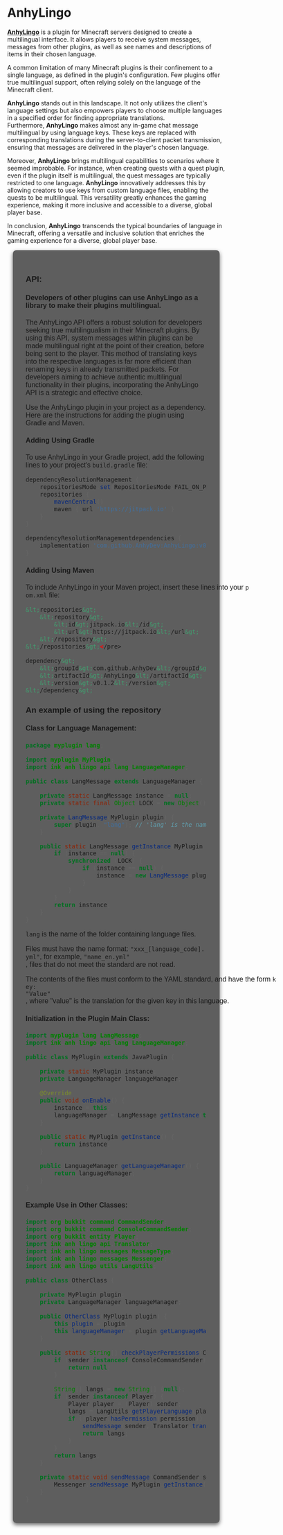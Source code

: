 # AnhyLingo

<span style="box-sizing: border-box; text-decoration-line: underline;"><span style="box-sizing: border-box; font-weight: bolder;">AnhyLingo</span></span> is a plugin for Minecraft servers designed to create a multilingual interface. It allows players to receive system messages, messages from other plugins, as well as see names and descriptions of items in their chosen language.

A common limitation of many Minecraft plugins is their confinement to a single language, as defined in the plugin's configuration. Few plugins offer true multilingual support, often relying solely on the language of the Minecraft client.

<span style="box-sizing: border-box; font-weight: bolder;">AnhyLingo</span> stands out in this landscape. It not only utilizes the client's language settings but also empowers players to choose multiple languages in a specified order for finding appropriate translations. Furthermore, <span style="box-sizing: border-box; font-weight: bolder;">AnhyLingo</span> makes almost any in-game chat message multilingual by using language keys. These keys are replaced with corresponding translations during the server-to-client packet transmission, ensuring that messages are delivered in the player's chosen language.

Moreover, <span style="box-sizing: border-box; font-weight: bolder;">AnhyLingo</span> brings multilingual capabilities to scenarios where it seemed improbable. For instance, when creating quests with a quest plugin, even if the plugin itself is multilingual, the quest messages are typically restricted to one language. <span style="box-sizing: border-box; font-weight: bolder;">AnhyLingo</span> innovatively addresses this by allowing creators to use keys from custom language files, enabling the quests to be multilingual. This versatility greatly enhances the gaming experience, making it more inclusive and accessible to a diverse, global player base.

In conclusion, <span style="box-sizing: border-box; font-weight: bolder;">AnhyLingo</span> transcends the typical boundaries of language in Minecraft, offering a versatile and inclusive solution that enriches the gaming experience for a diverse, global player base.

<div class="container content-container-x" style="box-sizing: border-box; width: 1256.41px; padding: 30px; margin: auto; max-width: 95%; border-radius: 8px; box-shadow: rgba(0, 0, 0, 0.6) 0px 4px 10px; background-color: rgba(28, 28, 28, 0.7); min-width: 80%; font-family: Arial, sans-serif; font-size: 16px;">

### API:

#### Developers of other plugins can use AnhyLingo as a library to make their plugins multilingual.

The AnhyLingo API offers a robust solution for developers seeking true multilingualism in their Minecraft plugins. By using this API, system messages within plugins can be made multilingual right at the point of their creation, before being sent to the player. This method of translating keys into the respective languages is far more efficient than renaming keys in already transmitted packets. For developers aiming to achieve authentic multilingual functionality in their plugins, incorporating the AnhyLingo API is a strategic and effective choice.

Use the AnhyLingo plugin in your project as a dependency. Here are the instructions for adding the plugin using Gradle and Maven.

#### Adding Using Gradle

To use AnhyLingo in your Gradle project, add the following lines to your project's `build.gradle` file:

<div class="code-block" style="box-sizing: border-box; margin-top: 10px; text-wrap: nowrap;">

```groovy
dependencyResolutionManagement {
    repositoriesMode.set(RepositoriesMode.FAIL_ON_PROJECT_REPOS)
    repositories {
        mavenCentral()
        maven { url 'https://jitpack.io' }
    }
}
```

```groovy
dependencyResolutionManagementdependencies {
    implementation 'com.github.AnhyDev:AnhyLingo:v0.1.2'
}
```

#### Adding Using Maven

To include AnhyLingo in your Maven project, insert these lines into your `pom.xml` file:

```xml
&lt;repositories&gt;
    &lt;repository&gt;
        &lt;id&gt;jitpack.io&lt;/id&gt;
        &lt;url&gt;https://jitpack.io&lt;/url&gt;
    &lt;/repository&gt;
&lt;/repositories&gt;</pre>

```

```xml
dependency&gt;
    &lt;groupId&gt;com.github.AnhyDev&lt;/groupId&gt;
    &lt;artifactId&gt;AnhyLingo&lt;/artifactId&gt;
    &lt;version&gt;v0.1.2&lt;/version&gt; 
&lt;/dependency&gt;
```

### An example of using the repository

#### Class for Language Management:

```java
package myplugin.lang;

import myplugin.MyPlugin;
import ink.anh.lingo.api.lang.LanguageManager;

public class LangMessage extends LanguageManager {

    private static LangMessage instance = null;
    private static final Object LOCK = new Object();

    private LangMessage(MyPlugin plugin) {
        super(plugin, "lang"); // 'lang' is the name of the folder containing language files
    }

    public static LangMessage getInstance(MyPlugin plugin) {
        if (instance == null) {
            synchronized (LOCK) {
                if (instance == null) {
                    instance = new LangMessage(plugin);
                }
            }
        }
        return instance;
    }
}
```


`lang` is the name of the folder containing language files.

Files must have the name format: `"xxx_[language_code].yml"`, for example, `"name_en.yml"`, files that do not meet the standard are not read.

The contents of the files must conform to the YAML standard, and have the form `key: "Value"`, where "value" is the translation for the given key in this language.

#### Initialization in the Plugin Main Class:


```java
import myplugin.lang.LangMessage;
import ink.anh.lingo.api.lang.LanguageManager;

public class MyPlugin extends JavaPlugin {

    private static MyPlugin instance;
    private LanguageManager languageManager;

    @Override
    public void onEnable() {
        instance = this;
        languageManager = LangMessage.getInstance(this);
    }

    public static MyPlugin getInstance() {
        return instance;
    }

    public LanguageManager getLanguageManager() {
        return languageManager;
    }
}
```

#### Example Use in Other Classes:

```java
import org.bukkit.command.CommandSender;
import org.bukkit.command.ConsoleCommandSender;
import org.bukkit.entity.Player;
import ink.anh.lingo.api.Translator;
import ink.anh.lingo.messages.MessageType;
import ink.anh.lingo.messages.Messenger;
import ink.anh.lingo.utils.LangUtils;

public class OtherClass {

    private MyPlugin plugin;
    private LanguageManager languageManager;

    public OtherClass(MyPlugin plugin) {
        this.plugin = plugin;
        this.languageManager = plugin.getLanguageManager();
    }

    public static String[] checkPlayerPermissions(CommandSender sender, String permission) {
        if (sender instanceof ConsoleCommandSender) {
            return null;
        }

        String[] langs = new String[] {null};
        if (sender instanceof Player) {
            Player player = (Player) sender;
            langs = LangUtils.getPlayerLanguage(player);
            if (!player.hasPermission(permission)) {
                sendMessage(sender, Translator.translateKeyWorld("shop_err_not_have_permission", langs, MyPlugin.getInstance().getLanguageManager()), MessageType.ERROR);
                return langs;
            }
        }
        return langs;
    }

    private static void sendMessage(CommandSender sender, String message, MessageType type) {
        Messenger.sendMessage(MyPlugin.getInstance(), sender, message, type);
    }
}
```

</div>

</div>
